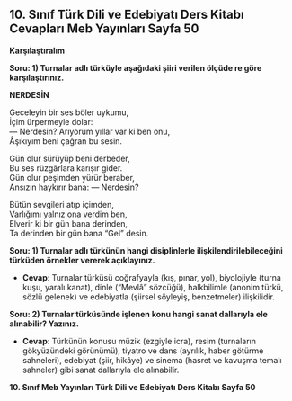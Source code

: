 ## 10. Sınıf Türk Dili ve Edebiyatı Ders Kitabı Cevapları Meb Yayınları Sayfa 50

**Karşılaştıralım**

**Soru: 1) Turnalar adlı türküyle aşağıdaki şiiri verilen ölçüde re göre karşılaştırınız.**

**NERDESİN**

Geceleyin bir ses böler uykumu,  
 İçim ürpermeyle dolar:  
 — Nerdesin? Arıyorum yıllar var ki ben onu,  
 Âşıkıyım beni çağran bu sesin.

Gün olur sürüyüp beni derbeder,  
 Bu ses rüzgârlara karışır gider.  
 Gün olur peşimden yürür beraber,  
 Ansızın haykırır bana: — Nerdesin?

Bütün sevgileri atıp içimden,  
 Varlığımı yalnız ona verdim ben,  
 Elverir ki bir gün bana derinden,  
 Ta derinden bir gün bana “Gel” desin.

**Soru: 1) Turnalar adlı türkünün hangi disiplinlerle ilişkilendirilebileceğini türküden örnekler vererek açıklayınız.**

* **Cevap**: Turnalar türküsü coğrafyayla (kış, pınar, yol), biyolojiyle (turna kuşu, yaralı kanat), dinle (“Mevlâ” sözcüğü), halkbilimle (anonim türkü, sözlü gelenek) ve edebiyatla (şiirsel söyleyiş, benzetmeler) ilişkilidir.

**Soru: 2) Turnalar türküsünde işlenen konu hangi sanat dallarıyla ele alınabilir? Yazınız.**

* **Cevap**: Türkünün konusu müzik (ezgiyle icra), resim (turnaların gökyüzündeki görünümü), tiyatro ve dans (ayrılık, haber götürme sahneleri), edebiyat (şiir, hikâye) ve sinema (hasret ve kavuşma temalı sahneler) gibi sanat dallarıyla ele alınabilir.

**10. Sınıf Meb Yayınları Türk Dili ve Edebiyatı Ders Kitabı Sayfa 50**